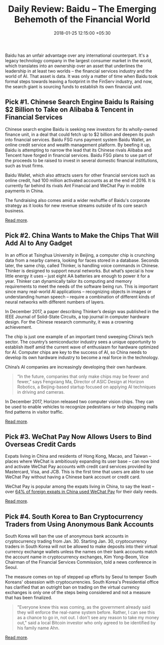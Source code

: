 ﻿---
title: 'Daily Review: Baidu – The Emerging Behemoth of the Financial World'
date: 2018-01-25 12:15:00 +05:30
tags:
- artificial intelliegence
- AI
- payments
- mobile wallets
- mobile payments
- cryptocurrency
- trading
- bitcoin
- big data analytics
Image: "/uploads/baidu.jpg"
Description: Chinese search giant Baidu plans to raise $2 billion to take on the Chinese
  financial services industry.
Person: Elena Mesropyan
category:
- BankTech
- Enabling Technologies
- Cryptocurrency
- Payments
Companies:
- Baidu
Markets:
- Asia
- China
Is Featured: true
---

Baidu has an unfair advantage over any international counterpart. It's a legacy technology company in the largest consumer market in the world, which translates into an ownership over an asset that underlines the leadership in at least two worlds – the financial services industry and the world of AI. That asset is data. It was only a matter of time when Baidu took formal steps towards leaving a footprint in the FinServ industry, and now, the search giant is sourcing funds to establish its own financial unit.

## **Pick #1. Chinese Search Engine Baidu Is Raising $2 Billion to Take on Alibaba & Tencent in Financial Services**

Chinese search engine Baidu is seeking new investors for its wholly-owned finance unit, in a deal that could fetch up to $2 billion and deepen its push into financial services. Baidu FSG runs payment system Baidu Wallet, an online credit service and wealth management platform. By beefing it up, Baidu is attempting to narrow the lead that its Chinese rivals Alibaba and Tencent have forged in financial services. Baidu FSG plans to use part of the proceeds to be raised to invest in several domestic financial institutions, such as trust firms.

Baidu Wallet, which also attracts users for other financial services such as online credit, had 100 million activated accounts as at the end of 2016. It is currently far behind its rivals Ant Financial and WeChat Pay in mobile payments in China.

The fundraising also comes amid a wider reshuffle of Baidu's corporate strategy as it looks for new revenue streams outside of its core search business.

[Read more](https://www.cnbc.com/2018/01/24/baidu-raising-2-billion-to-take-on-alibaba-and-tencent.html).

## **Pick #2. China Wants to Make the Chips That Will Add AI to Any Gadget**

In an office at Tsinghua University in Beijing, a computer chip is crunching data from a nearby camera, looking for faces stored in a database. Seconds later, the same chip, called Thinker, is handling voice commands in Chinese. Thinker is designed to support neural networks. But what’s special is how little energy it uses – just eight AA batteries are enough to power it for a year. Thinker can dynamically tailor its computing and memory requirements to meet the needs of the software being run. This is important since many real-world AI applications – recognizing objects in images or understanding human speech – require a combination of different kinds of neural networks with different numbers of layers.

In December 2017, a paper describing Thinker’s design was published in the IEEE Journal of Solid-State Circuits, a top journal in computer hardware design. For the Chinese research community, it was a crowning achievement.

The chip is just one example of an important trend sweeping China’s tech sector. The country’s semiconductor industry sees a unique opportunity to establish itself amid the current wave of enthusiasm for hardware optimized for AI. Computer chips are key to the success of AI, so China needs to develop its own hardware industry to become a real force in the technology.

China’s AI companies are increasingly developing their own hardware. 

> “In the future, companies that only make chips may be fewer and fewer,” says Fengxiang Ma, Director of ASIC Design at Horizon Robotics, a Beijing-based startup focused on applying AI techniques in driving and cameras. 

In December 2017, Horizon released two computer vision chips. They can be used to enable vehicles to recognize pedestrians or help shopping malls find patterns in visitor traffic.

[Read more](https://www.technologyreview.com/s/609954/china-wants-to-make-the-chips-that-will-add-ai-to-any-gadget/).

## **Pick #3. WeChat Pay Now Allows Users to Bind Overseas Credit Cards**

Expats living in China and residents of Hong Kong, Macao, and Taiwan – places where WeChat is ambitiously expanding its user base – can now bind and activate WeChat Pay accounts with credit card services provided by Mastercard, Visa, and JCB. This is the first time that users are able to use WeChat Pay without having a Chinese bank account or credit card.

WeChat Pay is popular among the expats living in China, to say the least – over [64% of foreign expats in China used WeChat Pay](http://blog.wechat.com/2017/11/09/the-2017-wechat-data-report/) for their daily needs.

[Read more](https://technode.com/2018/01/24/wechat-pay-now-allows-users-to-bind-overseas-credit-cards/).

## **Pick #4. South Korea to Ban Cryptocurrency Traders from Using Anonymous Bank Accounts**

South Korea will ban the use of anonymous bank accounts in cryptocurrency trading from Jan. 30. Starting Jan. 30, cryptocurrency traders in South Korea will not be allowed to make deposits into their virtual currency exchange wallets unless the names on their bank accounts match the account name in cryptocurrency exchanges, Kim Yong-Beom, Vice Chairman of the Financial Services Commission, told a news conference in Seoul.

The measure comes on top of stepped up efforts by Seoul to temper South Koreans' obsession with cryptocurrencies. South Korea's Presidential office has clarified that an outright ban on trading on the virtual currency exchanges is only one of the steps being considered and not a measure that has been finalized.

> "Everyone knew this was coming, as the government already said they will enforce the real-name system before. Rather, I can see this as a chance to go in, not out. I don't see any reason to take my money out," said a local Bitcoin investor who only agreed to be identified by his family name Ahn.

[Read more](https://finance.yahoo.com/news/south-korea-ban-cryptocurrency-traders-020713380.html).